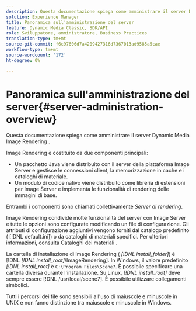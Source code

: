 ```yaml
---
description: Questa documentazione spiega come amministrare il server Dynamic Media Image Rendering .
solution: Experience Manager
title: Panoramica sull'amministrazione del server
feature: Dynamic Media Classic, SDK/API
role: Sviluppatore, amministratore, Business Practices
translation-type: tm+mt
source-git-commit: f6c97606d7a4209427316d7367013ad9585a5cae
workflow-type: tm+mt
source-wordcount: '172'
ht-degree: 0%

---
```



# Panoramica sull&#39;amministrazione del server{#server-administration-overview}

Questa documentazione spiega come amministrare il server Dynamic Media Image Rendering .

Image Rendering è costituito da due componenti principali:

* Un pacchetto Java viene distribuito con il server della piattaforma Image Server e gestisce le connessioni client, la memorizzazione in cache e i cataloghi di materiale.
* Un modulo di codice nativo viene distribuito come libreria di estensioni per Image Server e implementa le funzionalità di rendering delle immagini di base.

Entrambi i componenti sono chiamati collettivamente *Server di rendering*.

Image Rendering condivide molte funzionalità del server con Image Server e tutte le opzioni sono configurate modificando un file di configurazione. Gli attributi di configurazione aggiuntivi vengono forniti dal catalogo predefinito ( [!DNL default.ini]) o da cataloghi di materiali specifici. Per ulteriori informazioni, consulta Cataloghi dei materiali .

La cartella di installazione di Image Rendering ( *[!DNL install_folder]*) è [!DNL *[!DNL install_root]*/ImageRendering]. In Windows, il valore predefinito *[!DNL install_root]* è `C:\Program Files\Scene7`. È possibile specificare una cartella diversa durante l&#39;installazione. Su Linux, *[!DNL install_root]* deve sempre essere [!DNL /usr/local/scene7]. È possibile utilizzare collegamenti simbolici.

Tutti i percorsi dei file sono sensibili all&#39;uso di maiuscole e minuscole in UNIX e non fanno distinzione tra maiuscole e minuscole in Windows.

